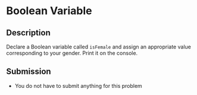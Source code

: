 # Boolean Variable

## Description
Declare a Boolean variable called `isFemale` and assign an appropriate value corresponding to your gender.
Print it on the console.

## Submission
- You do not have to submit anything for this problem
